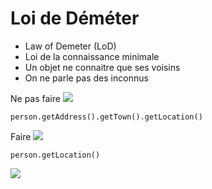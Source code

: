 # Loi de Déméter

* Law of Demeter (LoD)
* Loi de la connaissance minimale
* Un objet ne connaitre que ses voisins
* On ne parle pas des inconnus

Ne pas faire 
![](http://www.plantuml.com/plantuml/svg/DOwn3W8n241tleBnBkQ-mCISkuE3Fz2qU3Qfa036mVZlNXjSUUy1gtbIVpqRDBexkg3MxU5OgbBsAWov9JEyafemVk2maPzBKJARPlW6ZadmcxnvceyxZMnPJdybWgw4VP6S-gMnBgnHT0TMuhA_zmC0)

```
person.getAddress().getTown().getLocation()
```

Faire
![](http://www.plantuml.com/plantuml/svg/SoWkIImgAStDuSf9JIjHACbNACfCpoXHICaiIaqkoSpFuqhEIImkLWX8BIhEprEevj9EJornJ4afIYqkrj04ytpoanD1Ae7SMgXgg0Aeyf3yyZniQg5cwkhQmJH0jOCqA5HZQe2g0ka0g-5oICrB0ReT0000)

```
person.getLocation() 
```
![](http://www.plantuml.com/plantuml/svg/SoWkIImgAStDuKhEoKpDAr7GrRLJ24WjAixFKx1II4yjySbFJYp9pC_JqEI228DLEAQa5AKM5sCeWOa3bOJabsCQuP2QbmAq3000)

